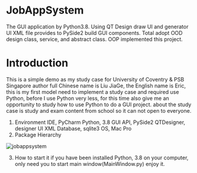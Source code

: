 # JobAppSystem
The GUI application by Python3.8. Using QT Design draw UI and generator UI XML file provides to PySide2 build GUI components.  Total adopt  OOD design class, service, and abstract class. OOP implemented this project. 

# Introduction
This is a simple demo as my study case for  University of Coventry & PSB Singapore
author full Chinese name is Liu JiaGe, the English name is Eric, this is my first model need to implement a
study case and required use Python, before I use Python very less, for this time also give me an opportunity
to study how to use Python to do a GUI project.
about the study case is study and exam content from school so it can not open to everyone.

1. Environment
IDE, PyCharm
Python, 3.8
GUI API, PySide2
QTDesigner, designer UI XML
Database, sqlite3
OS, Mac Pro
2. Package Hierarchy

![jobappsystem](https://user-images.githubusercontent.com/183577/148918558-51ab7d53-db84-4867-a629-b94649f64fa3.png)

3. How to start it
if you have been installed Python, 3.8 on your computer, only need you to start main window(MainWindow.py) enjoy it.
